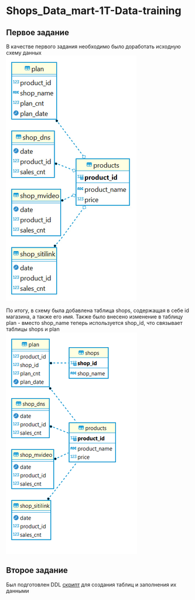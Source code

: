 # Shops_Data_mart-1T-Data-training

## Первое задание
В качестве первого задания необходимо было доработать исходную схему данных\
![Original data schema](img/original_data_schema.png)

По итогу, в схему была добавлена таблица shops, содержащая в себе id магазина, а также его имя.
Также было внесено изменение в таблицу plan - вместо shop_name теперь используется shop_id, что связывает таблицы shops и plan\
![Final data schema](img/final_data_schema.png)

## Второе задание
Был подготовлен DDL [скрипт](init_script.sql) для создания таблиц и заполнения их данными